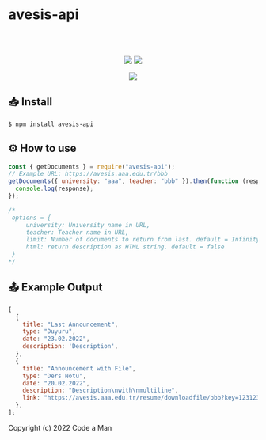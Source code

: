 # avesis-api

<div align="center">
  <br/>
  <br/>
  <p>
    <a href="https://www.npmjs.com/package/avesis-api"><img src="https://badgen.net/npm/dt/avesis-api"/></a>
    <a href="https://www.npmjs.com/package/avesis-api"><img src="https://badgen.net/packagephobia/install/avesis-api"></a>
  </p>
      <a href="https://npmjs.org/package/avesis-api"><img src="https://nodei.co/npm/avesis-api.png?downloads=true&downloadRank=true&stars=true"></a>
</div>

## 📥 Install

```
$ npm install avesis-api
```

## ⚙️ How to use

```js
const { getDocuments } = require("avesis-api");
// Example URL: https://avesis.aaa.edu.tr/bbb
getDocuments({ university: "aaa", teacher: "bbb" }).then(function (response) {
  console.log(response);
});

/*
 options = {
	 university: University name in URL,
	 teacher: Teacher name in URL,
	 limit: Number of documents to return from last. default = Infinity,
	 html: return description as HTML string. default = false
 }
*/
```
## 📤 Example Output
```js
[
  {
    title: "Last Announcement",
    type: "Duyuru",
    date: "23.02.2022",
    description: 'Description',
  },
  {
    title: "Announcement with File",
    type: "Ders Notu",
    date: "20.02.2022",
    description: "Description\nwith\nmultiline",
    link: "https://avesis.aaa.edu.tr/resume/downloadfile/bbb?key=1231231-1231-1231-1231-123123123123",
  },
];
```
Copyright (c) 2022 Code a Man
